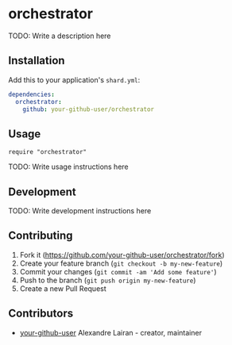 # orchestrator

TODO: Write a description here

## Installation

Add this to your application's `shard.yml`:

```yaml
dependencies:
  orchestrator:
    github: your-github-user/orchestrator
```

## Usage

```crystal
require "orchestrator"
```

TODO: Write usage instructions here

## Development

TODO: Write development instructions here

## Contributing

1. Fork it (<https://github.com/your-github-user/orchestrator/fork>)
2. Create your feature branch (`git checkout -b my-new-feature`)
3. Commit your changes (`git commit -am 'Add some feature'`)
4. Push to the branch (`git push origin my-new-feature`)
5. Create a new Pull Request

## Contributors

- [your-github-user](https://github.com/your-github-user) Alexandre Lairan - creator, maintainer
